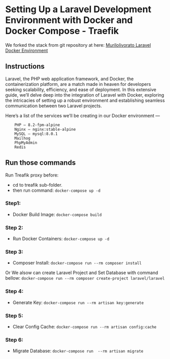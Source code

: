 
# Setting Up a Laravel Development Environment with Docker and Docker Compose - Traefik

We forked the stack from git repository at here: [Murilolivorato Laravel Docker Environment](https://github.com/murilolivorato/laravel_docker_enviroment)

## Instructions
Laravel, the PHP web application framework, and Docker, the containerization platform, are a match made in heaven for developers seeking scalability, efficiency, and ease of deployment. In this extensive guide, we’ll delve deep into the integration of Laravel with Docker, exploring the intricacies of setting up a robust environment and establishing seamless communication between two Laravel projects.

Here’s a list of the services we’ll be creating in our Docker environment —

```
    PHP — 8.2-fpm-alpine
    Nginx — nginx:stable-alpine
    MySQL — mysql:8.0.1
    Mailhog
    PhpMyAdmin
    Redis
```

## Run those commands

Run Treafik proxy before:
- cd to treafik sub-folder.
- then run command:
``docker-compose up -d``

### Step1:
- Docker Build Image: ``docker-compose build``
### Step 2:
- Run Docker Containers: ``docker-compose up -d``
### Step 3: 
- Composer Install: ``docker-compose run --rm composer install``

Or We alsow can create Laravel Project and Set Database with command bellow:
``docker-compose run --rm composer create-project laravel/laravel``
### Step 4:
- Generate Key: ``docker-compose run --rm artisan key:generate``
### Step 5:
- Clear Config Cache: ``docker-compose run --rm artisan config:cache``
### Step 6:
- Migrate Database: ``docker-compose run  --rm artisan migrate``

